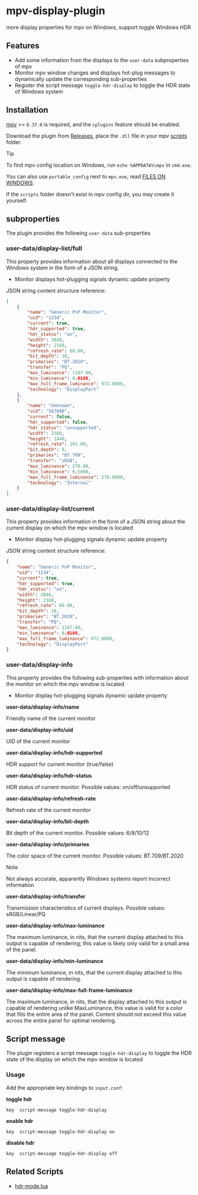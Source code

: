 # mpv-display-plugin

more display properties for mpv on Windows, support toggle Windows HDR

## Features

- Add some information from the displays to the `user-data` subproperties of mpv
- Monitor mpv window changes and displays hot-plug messages to dynamically update the corresponding sub-properties
- Register the script message `toggle-hdr-display` to toggle the HDR state of Windows system

## Installation

[mpv](https://mpv.io) >= `0.37.0` is required, and the `cplugins` feature should be enabled.

Download the plugin from [Releases](https://github.com/tsl0922/mpv-menu-plugin/releases/latest), place the `.dll` file in your mpv [scripts](https://mpv.io/manual/master/#script-location) folder.

> [!TIP]
> To find mpv config location on Windows, run `echo %APPDATA%\mpv` in `cmd.exe`.
>
> You can also use `portable_config` next to `mpv.exe`, read [FILES ON WINDOWS](https://mpv.io/manual/master/#files-on-windows).
>
> If the `scripts` folder doesn't exist in mpv config dir, you may create it yourself.

## subproperties

The plugin provides the following `user-data` sub-properties

### user-data/display-list/full

This property provides information about all displays connected to the Windows system in the form of a JSON string.

- Monitor displays hot-plugging signals dynamic update property

JSON string content structure reference:

```json
[
    {
        "name": "Generic PnP Monitor",
        "uid": "1234",
        "current": true,
        "hdr_supported": true,
        "hdr_status": "on",
        "width": 3840,
        "height": 2160,
        "refresh_rate": 60.00,
        "bit_depth": 10,
        "primaries": "BT.2020",
        "transfer": "PQ",
        "max_luminance": 1107.00,
        "min_luminance": 0.0108,
        "max_full_frame_luminance": 972.0000,
        "technology": "DisplayPort"
    },
    {
        "name": "Unknown",
        "uid": "567890",
        "current": false,
        "hdr_supported": false,
        "hdr_status": "unsupported",
        "width": 2560,
        "height": 1440,
        "refresh_rate": 165.00,
        "bit_depth": 8,
        "primaries": "BT.709",
        "transfer": "sRGB",
        "max_luminance": 270.00,
        "min_luminance": 0.5000,
        "max_full_frame_luminance": 270.0000,
        "technology": "Internal"
    }
]
```

### user-data/display-list/current

This property provides information in the form of a JSON string about the current display on which the mpv window is located

- Monitor display hot-plugging signals dynamic update property

JSON string content structure reference:

```json
{
    "name": "Generic PnP Monitor",
    "uid": "1234",
    "current": true,
    "hdr_supported": true,
    "hdr_status": "on",
    "width": 3840,
    "height": 2160,
    "refresh_rate": 60.00,
    "bit_depth": 10,
    "primaries": "BT.2020",
    "transfer": "PQ",
    "max_luminance": 1107.00,
    "min_luminance": 0.0108,
    "max_full_frame_luminance": 972.0000,
    "technology": "DisplayPort"
}
```

### user-data/display-info

This property provides the following sub-properties with information about the monitor on which the mpv window is located

- Monitor display hot-plugging signals dynamic update property

**user-data/display-info/name**

Friendly name of the current monitor

**user-data/display-info/uid**

UID of the current monitor

**user-data/display-info/hdr-supported**

HDR support for current monitor (true/false)

**user-data/display-info/hdr-status**

HDR status of current monitor. Possible values: on/off/unsupported

**user-data/display-info/refresh-rate**

Refresh rate of the current monitor

**user-data/display-info/bit-depth**

Bit depth of the current monitor. Possible values: 6/8/10/12

**user-data/display-info/primaries**

The color space of the current monitor. Possible values: BT.709/BT.2020

> [!NOTE]
> Not always accurate, apparently Windows systems report incorrect information

**user-data/display-info/transfer**

Transmission characteristics of current displays. Possible values: sRGB/Linear/PQ

**user-data/display-info/max-luminance**

The maximum luminance, in nits, that the current display attached to this output is capable of rendering;
this value is likely only valid for a small area of the panel.

**user-data/display-info/min-luminance**

The minimum luminance, in nits, that the current display attached to this output is capable of rendering.

**user-data/display-info/max-full-frame-luminance**

The maximum luminance, in nits, that the display attached to this output is capable of rendering
unlike MaxLuminance, this value is valid for a color that fills the entire area of the panel.
Content should not exceed this value across the entire panel for optimal rendering.

## Script message

The plugin registers a script message `toggle-hdr-display` to toggle the HDR state of the display on which the mpv window is located

### Usage

Add the appropriate key bindings to `input.conf`:

**toggle hdr**

```
key  script-message toggle-hdr-display
```

**enable hdr**

```
key  script-message toggle-hdr-display on
```

**disable hdr**

```
key  script-message toggle-hdr-display off
```

## Related Scripts

- [hdr-mode.lua](https://github.com/dyphire/mpv-scripts/blob/main/hdr-mode.lua "hdr-mode.lua")
